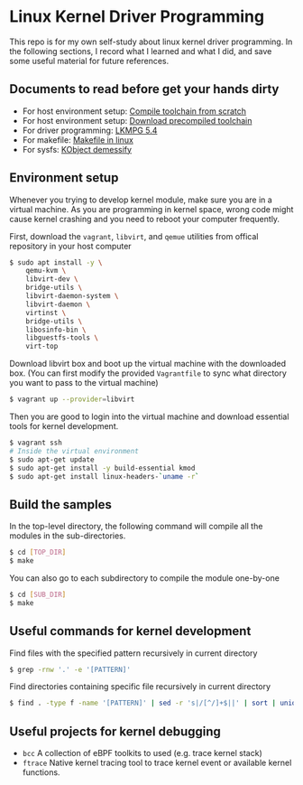# Linux Kernel Driver Programming

This repo is for my own self-study about linux kernel driver programming. In the following sections, I record what I learned and what I did, and save some useful material for future references.

## Documents to read before get your hands dirty
- For host environment setup: [Compile toolchain from scratch](https://gts3.org/2017/cross-kernel.html)
- For host environment setup: [Download precompiled toolchain](scripts/toolchain.sh)
- For driver programming: [LKMPG 5.4](https://sysprog21.github.io/lkmpg/)
- For makefile: [Makefile in linux](https://www.kernel.org/doc/Documentation/kbuild/makefiles.rst)
- For sysfs: [KObject demessify](https://www.kernel.org/doc/Documentation/kobject.txt)

## Environment setup
Whenever you trying to develop kernel module, make sure you are in a virtual machine. As you are programming in kernel space, wrong code might cause kernel crashing and you need to reboot your computer frequently.

First, download the `vagrant`, `libvirt`, and `qemue` utilities from offical repository in your host computer
```bash
$ sudo apt install -y \
    qemu-kvm \
    libvirt-dev \
    bridge-utils \
    libvirt-daemon-system \
    libvirt-daemon \
    virtinst \
    bridge-utils \
    libosinfo-bin \
    libguestfs-tools \
    virt-top
```
Download libvirt box and boot up the virtual machine with the downloaded box. (You can first modify the provided `Vagrantfile` to sync what directory you want to pass to the virtual machine)
```bash
$ vagrant up --provider=libvirt
```
Then you are good to login into the virtual machine and download essential tools for kernel development.
```bash
$ vagrant ssh
# Inside the virtual environment
$ sudo apt-get update
$ sudo apt-get install -y build-essential kmod
$ sudo apt-get install linux-headers-`uname -r`
```

## Build the samples
In the top-level directory, the following command will compile all the modules in the sub-directories.
```bash
$ cd [TOP_DIR]
$ make
```
You can also go to each subdirectory to compile the module one-by-one
```bash
$ cd [SUB_DIR]
$ make
```

## Useful commands for kernel development
Find files with the specified pattern recursively in current directory
```bash
$ grep -rnw '.' -e '[PATTERN]'
```
Find directories containing specific file recursively in current directory
```bash
$ find . -type f -name '[PATTERN]' | sed -r 's|/[^/]+$||' | sort | uniq
```

## Useful projects for kernel debugging
- `bcc`
A collection of eBPF toolkits to used (e.g. trace kernel stack)
- `ftrace`
Native kernel tracing tool to trace kernel event or available kernel functions.
